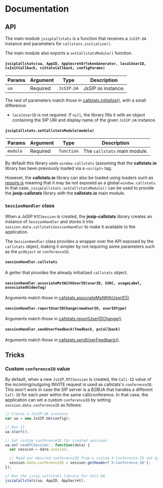 # Documentation


## API

The main module `jssipCallstats` is a function that receives a `JsSIP.UA` instance and parameters for `callstats.initialize()`.

The main module also exports a `setCallstatsModule()` function.


#### `jssipCallstats(ua, AppID, AppSecretOrTokenGenerator, localUserID, csInitCallback, csStatsCallback, configParams)`

| Params  | Argument  | Type        | Description               |
|---------|-----------|-------------|---------------------------|
| `ua`    | Required  | `JsSIP.UA`  | JsSIP `UA` instance.      |

The rest of parameters match those in [callstats.initialize()](http://www.callstats.io/api/#callstats-initialize-with-app-secret), with a small difference:

* `localUserID` is not required. If `null`, the library fills it with an object containing the SIP URI and display name of the given `JsSIP.UA` instance.


#### `jssipCallstats.setCallstatsModule(module)`

| Params   | Argument  | Type        | Description                  |
|----------|-----------|-------------|------------------------------|
| `module` | Required  | `function`  | The `callstats` main module. |

By default this library uses `window.callstats` (assuming that the **callstats.io** library has been previously loaded via a `<script>` tag.

However, the **callstats.io** library can also be loaded using loaders such as [require.js](http://www.requirejs.org/) meaning that it may be not exposed as a global `window.callstats`. In that case, `jssipCallstats.setCallstatsModule()` can be used to provide the **jssip-callstats** library with the **callstats.io** main module.


### `SessionHandler` class

When a JsSIP `RTCSession` is created, the **jssip-callstats** library creates an instance of `SessionHandler` and stores it into `session.data.callstatsSessionHandler` to make it available to the application.

The `SessionHandler` class provides a wrapper over the API exposed by the `callstats` object, making it simpler by not requiring some parameters such as the `pcObject` or `conferenceID`.


#### `sessionHandler.callstats`

A getter that provides the already initialized `callstats` object.


#### `sessionHandler.associateMstWithUserID(userID, SSRC, usageLabel, associatedVideoTag)`

Arguments match those in [callstats.associateMstWithUserID()](http://www.callstats.io/api/#callstats-associatemstwithuserid).


#### `sessionHandler.reportUserIDChange(newUserID, userIDType)`

Arguments match those in [callstats.reportUserIDChange()](http://www.callstats.io/api/#callstats-reportuseridchange).


#### `sessionHandler.sendUserFeedback(feedback, pcCallback)`

Arguments match those in [callstats.sendUserFeedback()](http://www.callstats.io/api/#callstats-senduserfeedback).


## Tricks


### Custom `conferenceID` value

By default, when a new `JsSIP.RTCSession` is created, the `Call-ID` value of the incoming/outgoing INVITE request is used as callstats's `conferenceID`. This won't work in case the SIP server is a B2BUA that handles a different `Call-ID` for each peer within the same call/conference. In that case, the application can set a custom `conferenceID` by setting `session.data.conferenceID` as follows:

```javascript
// Create a JsSIP.UA instance
var ua = new JsSIP.UA(config);

// Run it
ua.start();

// Set custom conferenceID for created sessions
ua.on('newRTCSession', function(data) {
  var session = data.session;

  // Read our desired conferenceID from a custom X-Conference-ID set by the server
  session.data.conferenceID = session.getHeader('X-Conference-ID');
});

// Run the jssip-callstats library for this UA
jssipCallstats(ua, AppID, AppSecret);
```


